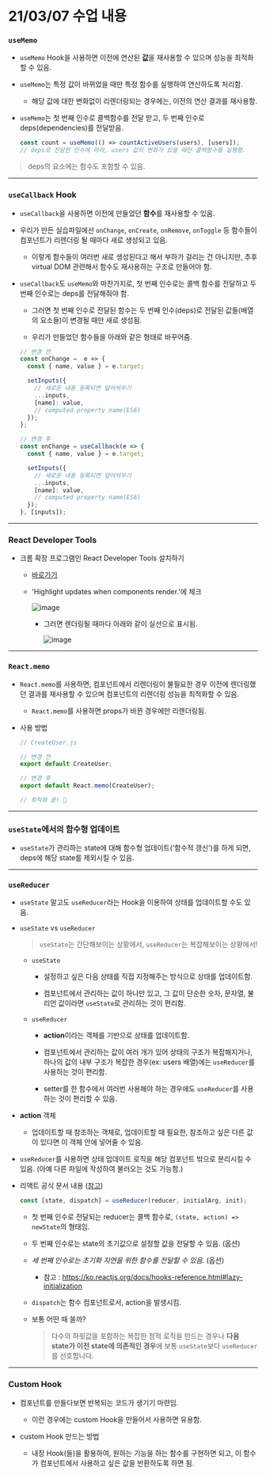 # 21/03/07 수업 내용
### `useMemo`

- `useMemo` Hook을 사용하면 이전에 연산된 **값**을 재사용할 수 있으며 성능을 최적화할 수 있음.

- `useMemo`는 특정 값이 바뀌었을 때만 특정 함수를 실행하여 연산하도록 처리함.

  - 해당 값에 대한 변화없이 리렌더링되는 경우에는, 이전의 연산 결과를 재사용함.

- `useMemo`는 첫 번째 인수로 콜백함수를 전달 받고, 두 번째 인수로 deps(dependencies)를 전달받음.

  ```js
  const count = useMemo(() => countActiveUsers(users), [users]);
  // deps로 전달한 인수에 따라, users 값의 변화가 있을 때만 콜백함수를 실행함.
  ```

> deps의 요소에는 함수도 포함할 수 있음.

___
### `useCallback` Hook

- `useCallback`을 사용하면 이전에 만들었던 **함수**를 재사용할 수 있음.

- 우리가 만든 실습파일에선 `onChange`, `onCreate`, `onRemove`, `onToggle` 등 함수들이 컴포넌트가 리렌더링 될 때마다 새로 생성되고 있음.

  - 이렇게 함수들이 여러번 새로 생성된다고 해서 부하가 걸리는 건 아니지만, 추후 virtual DOM 관련해서 함수도 재사용하는 구조로 만들어야 함.

- `useCallback`도 `useMemo`와 마찬가지로, 첫 번째 인수로는 콜백 함수를 전달하고 두 번째 인수로는 deps를 전달해줘야 함.

  - 그러면 첫 번째 인수로 전달된 함수는 두 번째 인수(deps)로 전달된 값들(배열의 요소들)이 변경될 때만 새로 생성됨.

  - 우리가 만들었던 함수들을 아래와 같은 형태로 바꾸어줌.

  ```js
  // 변경 전
  const onChange =  e => {
    const { name, value } = e.target;

    setInputs({
      // 새로운 내용 등록되면 덮어씌우기
      ...inputs,
      [name]: value,
      // computed property name(ES6)
    });
  };
  ```

  ```js
  // 변경 후
  const onChange = useCallback(e => {
    const { name, value } = e.target;

    setInputs({
      // 새로운 내용 등록되면 덮어씌우기
      ...inputs,
      [name]: value,
      // computed property name(ES6)
    });
  }, [inputs]);
  ```

___
### React Developer Tools

- 크롬 확장 프로그램인 React Developer Tools 설치하기

  - [바로가기](https://chrome.google.com/webstore/detail/react-developer-tools/fmkadmapgofadopljbjfkapdkoienihi/related?hl=ko)

  - 'Highlight updates when components render.'에 체크

    ![image](https://user-images.githubusercontent.com/54733637/110235526-d23b4b80-7f73-11eb-8079-4ae5e297eb3e.png)
    
    - 그러면 렌더링될 때마다 아래와 같이 실선으로 표시됨.

      ![image](https://user-images.githubusercontent.com/54733637/110235568-162e5080-7f74-11eb-831a-39aae16332ed.png)

___
### `React.memo`

- `React.memo`를 사용하면, 컴포넌트에서 리렌더링이 불필요한 경우 이전에 렌더링했던 결과를 재사용할 수 있으며 컴포넌트의 리렌더링 성능을 최적화할 수 있음.

  - `React.memo`를 사용하면 props가 바뀐 경우에만 리렌더링됨.

- 사용 방법

  ```js
  // CreateUser.js
  
  // 변경 전
  export default CreateUser;
  
  // 변경 후
  export default React.memo(CreateUser);

  // 최적화 끝! 🥞
  ```

___
### `useState`에서의 함수형 업데이트

- `useState`가 관리하는 state에 대해 함수형 업데이트('함수적 갱신')를 하게 되면, deps에 해당 state를 제외시킬 수 있음.

___
### `useReducer`

- `useState` 말고도 `useReducer`라는 Hook을 이용하여 상태를 업데이트할 수도 있음.

- `useState` vs `useReducer`

  > `useState`는 간단해보이는 상황에서, `useReducer`는 복잡해보이는 상황에서!

  - `useState`

    - 설정하고 싶은 다음 상태를 직접 지정해주는 방식으로 상태를 업데이트함.

    - 컴포넌트에서 관리하는 값이 하나만 있고, 그 값이 단순한 숫자, 문자열, 불리언 값이라면 `useState`로 관리하는 것이 편리함.

  - `useReducer`

    - **action**이라는 객체를 기반으로 상태를 업데이트함.

    - 컴포넌트에서 관리하는 값이 여러 개가 있어 상태의 구조가 복잡해지거나, 하나의 값의 내부 구조가 복잡한 경우(ex: users 배열)에는 `useReducer`를 사용하는 것이 편리함.

    - setter를 한 함수에서 여러번 사용해야 하는 경우에도 `useReducer`를 사용하는 것이 편리할 수 있음.

- **action** 객체

  - 업데이트할 때 참조하는 객체로, 업데이트할 때 필요한, 참조하고 싶은 다른 값이 있다면 이 객체 안에 넣어줄 수 있음.

- `useReducer`를 사용하면 상태 업데이트 로직을 해당 컴포넌트 밖으로 분리시킬 수 있음. (아예 다른 파일에 작성하여 불러오는 것도 가능함.)

- 리액트 공식 문서 내용 ([참고](https://ko.reactjs.org/docs/hooks-reference.html#usereducer))

  ```js
  const [state, dispatch] = useReducer(reducer, initialArg, init);
  ```

  - 첫 번째 인수로 전달되는 reducer는 콜백 함수로, `(state, action) => newState`의 형태임.

  - 두 번째 인수로는 state의 초기값으로 설정할 값을 전달할 수 있음. (옵션)

  - *세 번째 인수로는 초기화 지연을 위한 함수를 전달할 수 있음.* (옵션)

    - 참고 : https://ko.reactjs.org/docs/hooks-reference.html#lazy-initialization

  - `dispatch`는 함수 컴포넌트로서, action을 발생시킴.

  - 보통 어떤 때 쓸까?

    > 다수의 하윗값을 포함하는 복잡한 정적 로직을 만드는 경우나 **다음 state가 이전 state에 의존적인 경우**에 보통 `useState`보다 `useReducer`를 선호합니다.

___
### Custom Hook

- 컴포넌트를 만들다보면 반복되는 코드가 생기기 마련임.

  - 이런 경우에는 custom Hook을 만들어서 사용하면 유용함.

- custom Hook 만드는 방법

  - 내장 Hook(들)을 활용하여, 원하는 기능을 하는 함수를 구현하면 되고, 이 함수가 컴포넌트에서 사용하고 싶은 값을 반환하도록 하면 됨.
